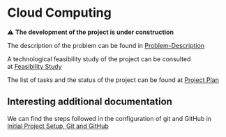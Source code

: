 # Cloud Computing

:warning: **The development of the project is under construction**


The description of the problem can be found in [Problem-Description](https://github.com/pepitoenpeligro/CC-Project/blob/master/docs/problem-description.md)

A technological feasibility study of the project can be consulted at [Feasibility Study](https://github.com/pepitoenpeligro/CC-Project/blob/master/docs/feasibility-study.md)

The list of tasks and the status of the project can be found at [Project Plan](https://github.com/pepitoenpeligro/CloudBanking/projects/1)






## Interesting additional documentation 

We can find the steps followed in the configuration of git and GitHub in [Initial Project Setup, Git and GitHub](https://github.com/pepitoenpeligro/CC-Project/blob/master/docs/environmentConfiguration.md)



